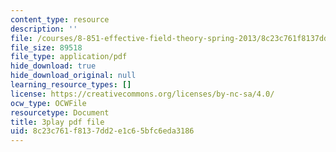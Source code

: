 ```yaml
---
content_type: resource
description: ''
file: /courses/8-851-effective-field-theory-spring-2013/8c23c761f8137dd2e1c65bfc6eda3186_VrXUdbg3NiM.pdf
file_size: 89518
file_type: application/pdf
hide_download: true
hide_download_original: null
learning_resource_types: []
license: https://creativecommons.org/licenses/by-nc-sa/4.0/
ocw_type: OCWFile
resourcetype: Document
title: 3play pdf file
uid: 8c23c761-f813-7dd2-e1c6-5bfc6eda3186
---
```

